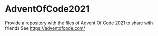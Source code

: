 # AdventOfCode2021
Provide a repository with the files of Advent Of Code 2021 to share with friends
See https://adventofcode.com/
